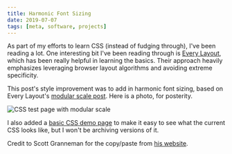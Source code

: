 ```yaml
---
title: Harmonic Font Sizing
date: 2019-07-07
tags: [meta, software, projects]
---
```


As part of my efforts to learn CSS (instead of fudging through), I've been reading a lot.
One interesting bit I've been reading through is [Every Layout](https://every-layout.dev/),
which has been really helpful in learning the basics. Their approach heavily emphasizes leveraging
browser layout algorithms and avoiding extreme specificity.

This post's style improvement was to add in harmonic font sizing, based on Every Layout's
[modular scale post](https://every-layout.dev/rudiments/modular-scale/). Here is a photo, for
posterity.

<img
    alt="CSS test page with modular scale"
    src="{{site.baseurl}}/media/css-test-modular-scale.png"
    title="image of website at the time of writing"
/>

I also added a [basic CSS demo page]({{site.baseurl}}/css-test) to make it easy to see what the current CSS looks like, but
I won't be archiving versions of it.

Credit to Scott Granneman for the copy/paste from [his website](https://www.granneman.com/webdev/coding/htmlcsstestpage).
